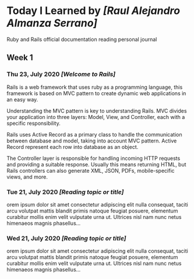 # Today I Learned by *[Raul Alejandro Almanza Serrano]*

Ruby and Rails official documentation reading personal journal

## Week 1

### Thu 23, July 2020 *[Welcome to Rails]*
Rails is a web framework that uses ruby as a programming language, this framework is based on MVC pattern to create dynamic web applications in an easy way.

Understanding the MVC pattern is key to understanding Rails. MVC divides your application into three layers: Model, View, and Controller, each with a specific responsibility.

Rails uses Active Record as a primary class to handle the communication between database and model, taking into account MVC pattern. Active Record represent each row into database as an object.

The Controller layer is responsible for handling incoming HTTP requests and providing a suitable response. Usually this means returning HTML, but Rails controllers can also generate XML, JSON, PDFs, mobile-specific views, and more. 

### Tue 21, July 2020 *[Reading topic or title]*
orem ipsum dolor sit amet consectetur adipiscing elit nulla consequat, taciti arcu volutpat mattis blandit primis natoque feugiat posuere, elementum curabitur mollis enim velit vulputate urna ut. Ultrices nisl nam nunc netus himenaeos magnis phasellus...

### Wed 21, July 2020 *[Reading topic or title]*
orem ipsum dolor sit amet consectetur adipiscing elit nulla consequat, taciti arcu volutpat mattis blandit primis natoque feugiat posuere, elementum curabitur mollis enim velit vulputate urna ut. Ultrices nisl nam nunc netus himenaeos magnis phasellus...
